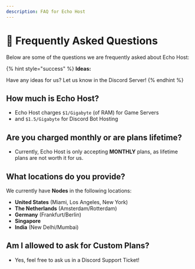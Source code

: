 ```yaml
---
description: FAQ for Echo Host
---
```


# 📍 Frequently Asked Questions

Below are some of the questions we are frequently asked about Echo Host:

{% hint style="success" %}
**Ideas:**

Have any ideas for us? Let us know in the Discord Server!
{% endhint %}

## How much is Echo Host?

* Echo Host charges `$1/Gigabyte` (of RAM) for Game Servers
* and `$1.5/Gigabyte` for Discord Bot Hosting

## Are you charged monthly or are plans lifetime?

* Currently, Echo Host is only accepting **MONTHLY** plans, as lifetime plans are not worth it for us.

## What locations do you provide?

We currently have **Nodes** in the following locations:

* **United States** (Miami, Los Angeles, New York)
* **The Netherlands** (Amsterdam/Rotterdam)
* **Germany** (Frankfurt/Berlin)
* **Singapore**&#x20;
* **India** (New Delhi/Mumbai)

## Am I allowed to ask for Custom Plans?

* Yes, feel free to ask us in a Discord Support Ticket!
